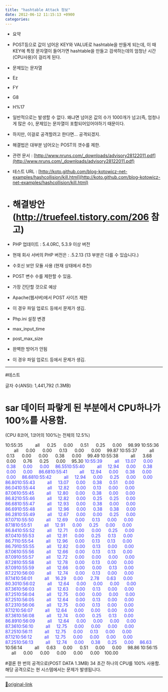```yaml
---
title: "hashtable Attack 정보"
date: 2012-06-12 11:15:13 +0900
categories: 
---
```

  

  
- 요약
- POST등으로 값이 넘어온 KEY와 VALUE로 hashtable을 만들게 되는데, 이 때 KEY에 특정 문자열이 들어가면 hashtable을 만들고 검색하는데의 엄청난 시간(CPU사용)이 걸리게 된다.
- 문제있는 문자열
- Ez
- FY
- G8
- H%17

- 일반적으로는 발생할 수 없다. 왜냐면 넘어온 값의 수가 1000개가 넘고(즉, 엄청나게 많은 수), 문제있는 문자열이 포함되어있어야하기 때문이다.
- 하지만, 이걸로 공격할려고 한다면... 공격되겠지.
- 해결법은 대부분 넘어오는 POST의 갯수를 제한.


  
- 관련 문서 : [http://www.nruns.com/_downloads/advisory28122011.pdf](http://www.nruns.com/_downloads/advisory28122011.pdf)
- 테스트 URL : [http://koto.github.com/blog-kotowicz-net-examples/hashcollision/kill.html](http://koto.github.com/blog-kotowicz-net-examples/hashcollision/kill.html)

  
- # 해결방안 (http://truefeel.tistory.com/206 참고)
- PHP 업데이트 : 5.4.0RC, 5.3.9 이상 버전
- 현재 회사 서버의 PHP 버전은 : .5.2.13 (13 부분은 다를 수 있습니다.)

- 수호신 보안 모듈 사용 (현재 상태에서 추천)
- POST 변수 수를 제한할 수 있음.
- 가장 간단할 것으로 예상

- Apache(웹서버)에서 POST 사이즈 제한
- 이 경우 파일 업로드 등에서 문제가 생김.

- Php.ini 설정 변경
- max_input_time
- post_max_size
- 완벽한 방어가 안됨

- 이 경우 파일 업로드 등에서 문제가 생김.


- - - - - -


#테스트
  

글자 수(ANSI): 1,441,792 (1.3MB)
  

# sar 데이터 파랗게 된 부분에서 CPU하나가 100%를 사용함.
(CPU 8코어, 1코어의 100%는 전체의 12.5%)
  

10:55:35          all      0.25      0.00      0.51      0.25      0.00     98.99
10:55:36          all      0.00      0.00      0.13      0.00      0.00     99.87
10:55:37          all      0.13      0.00      0.00      0.38      0.00     99.49
10:55:38          all      3.68      0.00      0.76      0.25      0.00     95.30
<font color="#3333ff">10:55:39          all     13.07      0.00      0.38      0.00      0.00     86.55</font><font color="#3333ff">10:55:40          all     12.94      0.00      0.38      0.00      0.00     86.68</font><font color="#3333ff">10:55:41          all     12.94      0.00      0.38      0.00      0.00     86.68</font><font color="#3333ff">10:55:42          all     12.94      0.00      0.25      0.00      0.00     86.80</font><font color="#3333ff">10:55:43          all     13.07      0.00      0.38      0.51      0.00     86.04</font><font color="#3333ff">10:55:44          all     12.82      0.00      0.13      0.00      0.00     87.06</font><font color="#3333ff">10:55:45          all     12.80      0.00      0.38      0.00      0.00     86.82</font><font color="#3333ff">10:55:46          all     12.82      0.00      0.25      0.25      0.00     86.68</font><font color="#3333ff">10:55:47          all     12.93      0.00      0.38      0.00      0.00     86.69</font><font color="#3333ff">10:55:48          all     12.96      0.00      0.38      0.38      0.00     86.28</font><font color="#3333ff">10:55:49          all     12.67      0.00      0.00      0.25      0.00     87.07</font><font color="#3333ff">10:55:50          all     12.69      0.00      0.13      0.00      0.00     87.18</font><font color="#3333ff">10:55:51          all     12.91      0.00      0.25      0.00      0.00     86.84</font><font color="#3333ff">10:55:52          all     12.71      0.00      0.00      0.25      0.00     87.04</font><font color="#3333ff">10:55:53          all     12.91      0.00      0.25      0.13      0.00     86.71</font><font color="#3333ff">10:55:54          all     12.96      0.00      0.13      0.13      0.00     86.79</font><font color="#3333ff">10:55:55          all     12.82      0.00      0.13      0.00      0.00     87.06</font><font color="#3333ff">10:55:56          all     12.66      0.00      0.13      0.13      0.00     87.09</font><font color="#3333ff">10:55:57          all     12.72      0.00      0.00      0.00      0.00     87.28</font><font color="#3333ff">10:55:58          all     12.78      0.00      0.13      0.00      0.00     87.09</font><font color="#3333ff">10:55:59          all     12.66      0.00      0.00      0.13      0.00     87.22</font><font color="#3333ff">10:56:00          all     12.74      0.00      0.13      0.00      0.00     87.14</font><font color="#3333ff">10:56:01          all     16.29      0.00      2.78      0.63      0.00     80.30</font><font color="#3333ff">10:56:02          all     12.64      0.00      0.00      0.00      0.00     87.36</font><font color="#3333ff">10:56:03          all     12.63      0.00      0.13      0.00      0.00     87.25</font><font color="#3333ff">10:56:04          all     12.75      0.00      0.00      0.00      0.00     87.25</font><font color="#3333ff">10:56:05          all     12.64      0.00      0.13      0.00      0.00     87.23</font><font color="#3333ff">10:56:06          all     12.75      0.00      0.13      0.00      0.00     87.12</font><font color="#3333ff">10:56:07          all     12.64      0.00      0.00      0.00      0.00     87.36</font><font color="#3333ff">10:56:08          all     12.74      0.00      0.25      0.13      0.00     86.89</font><font color="#3333ff">10:56:09          all     12.64      0.00      0.00      0.00      0.00     87.36</font><font color="#3333ff">10:56:10          all     12.75      0.00      0.00      0.00      0.00     87.25</font><font color="#3333ff">10:56:11          all     12.75      0.00      0.13      0.00      0.00     87.12</font><font color="#3333ff">10:56:12          all     12.75      0.00      0.00      0.00      0.00     87.25</font><font color="#3333ff">10:56:13          all     12.74      0.00      0.38      0.25      0.00     86.63</font>
10:56:14          all      0.63      0.00      0.51      0.00      0.00     98.86
10:56:15          all      0.00      0.00      0.00      0.00      0.00    100.00
  

#결론
한 번의 공격으로(POST DATA 1.3MB) 34 초간 하나의 CPU를 100% 사용함.
해당 공격으로는 현 시스템에서는 문제가 발생됩니다.

  
  




***
[🔗original-link](http://www.mins01.com/mh/tech/read/776)